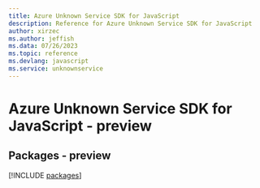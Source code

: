 ```yaml
---
title: Azure Unknown Service SDK for JavaScript
description: Reference for Azure Unknown Service SDK for JavaScript
author: xirzec
ms.author: jeffish
ms.data: 07/26/2023
ms.topic: reference
ms.devlang: javascript
ms.service: unknownservice
---
```

# Azure Unknown Service SDK for JavaScript - preview
## Packages - preview
[!INCLUDE [packages](unknown-service-index.md)]